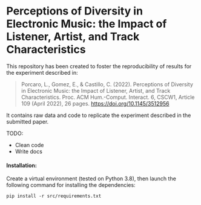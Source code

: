 # Perceptions of Diversity in Electronic Music: the Impact of Listener, Artist, and Track Characteristics

This repository has been created to foster the reproducibility of results for the experiment described in: 

> Porcaro, L., Gomez, E., & Castillo, C. (2022). Perceptions of Diversity in Electronic Music: the Impact of Listener, Artist, and Track Characteristics. Proc. ACM Hum.-Comput. Interact. 6, CSCW1, Article 109 (April 2022), 26 pages. https://doi.org/10.1145/3512956

It contains raw data and code to replicate the experiment described in the submitted paper. 

TODO:
- Clean code
- Write docs



#### Installation:
Create a virtual environment (tested on Python 3.8), then launch the following command for installing the dependencies:
 ```
pip install -r src/requirements.txt
 ```
